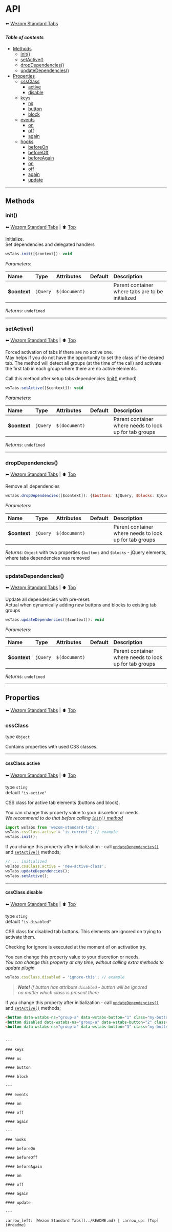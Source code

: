 # API

:arrow_left: [Wezom Standard Tabs](../README.md)

#### *Table of contents*

- [Methods](#methods)
    - [init()](#init)
    - [setActive()](#setactive)
    - [dropDependencies()](#dropdependencies)
    - [updateDependencies()](#updatedependencies)
- [Properties](#properties)
    - [cssClass](#cssclass)
        - [active](#cssclassactive)
        - [disable](#cssclassdisable)
    - [keys](#keys)
        - [ns](#keysns)
        - [button](#keysbutton)
        - [block](#keysblock)
    - [events](#events)
        - [on](#eventson)
        - [off](#eventsoff)
        - [again](#eventsagain)
    - [hooks](#hooks)
        - [beforeOn](#hooksbeforeon)
        - [beforeOff](#hooksbeforeoff)
        - [beforeAgain](#hooksbeforeagain)
        - [on](#hookson)
        - [off](#hooksoff)
        - [again](#hooksagain)
        - [update](#hooksupdate)

---

## Methods

### init()

:arrow_left: [Wezom Standard Tabs](../README.md) | :arrow_up: [Top](#readme)

Initialize.  
Set dependencies and delegated handlers

```js
wsTabs.init([$context]): void
```

_Parameters:_

| Name | Type | Attributes | Default | Description |
| :--- | :--- | :--------- | :------ | :---------- |
| **$context**  | `jQuery` |  `$(document)` |     | Parent container where tabs are to be initialized |

_Returns:_ `undefined`

---

### setActive()

:arrow_left: [Wezom Standard Tabs](../README.md) | :arrow_up: [Top](#readme)

Forced activation of tabs if there are no active one.  
May helps if you do not have the opportunity to set the class of the desired tab. The method will detect all groups (at the time of the call) and activate the first tab in each group where there are no active elements.

Call this method after setup tabs dependencies ([init()](#init) method)


```js
wsTabs.setActive([$context]): void
```

_Parameters:_

| Name | Type | Attributes | Default | Description |
| :--- | :--- | :--------- | :------ | :---------- |
| **$context**  | `jQuery` |  `$(document)` |     | Parent container where needs to look up for tab groups |

_Returns:_ `undefined`

---

### dropDependencies()

:arrow_left: [Wezom Standard Tabs](../README.md) | :arrow_up: [Top](#readme)

Remove all dependencies

```js
wsTabs.dropDependencies([$context]): {$buttons: $jQuery, $blocks: $jQuery}
```

_Parameters:_

| Name | Type | Attributes | Default | Description |
| :--- | :--- | :--------- | :------ | :---------- |
| **$context**  | `jQuery` |  `$(document)` |     | Parent container where needs to look up for tab groups |

_Returns:_ `Object` with two properties `$buttons` and `$blocks` - jQuery elements, where tabs dependencies was removed

---

### updateDependencies()

:arrow_left: [Wezom Standard Tabs](../README.md) | :arrow_up: [Top](#readme)

Update all dependencies with pre-reset.  
Actual when dynamically adding new buttons and blocks to existing tab groups

```js
wsTabs.updateDependencies([$context]): void
```

_Parameters:_

| Name | Type | Attributes | Default | Description |
| :--- | :--- | :--------- | :------ | :---------- |
| **$context**  | `jQuery` |  `$(document)` |     | Parent container where needs to look up for tab groups |

_Returns:_ `undefined`

---


## Properties

:arrow_left: [Wezom Standard Tabs](../README.md) | :arrow_up: [Top](#readme)

### cssClass

type `Object`

Contains properties with used CSS classes.


---

#### cssClass.active

:arrow_left: [Wezom Standard Tabs](../README.md) | :arrow_up: [Top](#readme)

type `sting`  
default `"is-active"`

CSS class for active tab elements (buttons and block).  

You can change this property value  to your discretion or needs.  
_We recommend to do that before calling [`init()` method](#init)_

```js
import wsTabs from 'wezom-standard-tabs';
wsTabs.cssClass.active = 'is-current'; // example
wsTabs.init();
```

If you change this property after initialization - call [`updateDependencies()`](#updatedependencies) and [`setActive()`](#setactive) methods;

```js
// ... initialized
wsTabs.cssClass.active = 'new-active-class';
wsTabs.updateDependencies();
wsTabs.setActive();
```


---

#### cssClass.disable

:arrow_left: [Wezom Standard Tabs](../README.md) | :arrow_up: [Top](#readme)

type `sting`  
default `"is-disabled"`

CSS class for disabled tab buttons. This elements are ignored on trying to activate them.

Checking for ignore is executed at the moment of on activation try.

You can change this property value  to your discretion or needs.  
_You can change this property at any time, without calling extra methods to update plugin_

```js
wsTabs.cssClass.disabled = 'ignore-this'; // example
```

> _**Note!** If button has attribute `disabled` - button will be ignored_  
> _no matter which class is present there_ 

If you change this property after initialization - call [`updateDependencies()`](#updatedependencies) and [`setActive()`](#setactive) methods;


```html
<button data-wstabs-ns="group-a" data-wstabs-button="1" class="my-button is-active">First button</button>
<button disabled data-wstabs-ns="group-a" data-wstabs-button="2" class="my-button">Blocked button</button>
<button data-wstabs-ns="group-a" data-wstabs-button="3" class="my-button">Third button</button>
```
```

---

### keys

#### ns

#### button

#### block

---

### events

#### on

#### off

#### again

---

### hooks

#### beforeOn

#### beforeOff

#### beforeAgain

#### on

#### off

#### again

#### update

---

:arrow_left: [Wezom Standard Tabs](../README.md) | :arrow_up: [Top](#readme)
